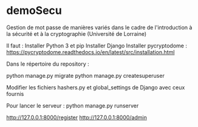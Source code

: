 # demoSecu
Gestion de mot  passe de manières variés dans le cadre de l'introduction à la sécurité et à la cryptographie (Université de Lorraine)


Il faut : 
Installer Python 3 et pip
Installer Django
Installer pycryptodome : https://pycryptodome.readthedocs.io/en/latest/src/installation.html

Dans le répertoire du repository :

  python manage.py migrate
  python manage.py createsuperuser

Modifier les fichiers hashers.py et global_settings de Django avec ceux fournis 
  
Pour lancer le serveur :
  python manage.py runserver
 
 http://127.0.0.1:8000/register
 http://127.0.0.1:8000/admin
